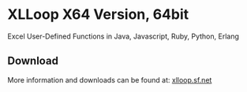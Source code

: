 # XLLoop X64 Version, 64bit

Excel User-Defined Functions in Java, Javascript, Ruby, Python, Erlang

## Download

More information and downloads can be found at: <a href="http://xlloop.sourceforge.net/">xlloop.sf.net</a>
